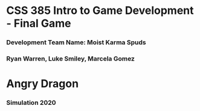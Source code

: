 # CSS 385 Intro to Game Development - Final Game
  <h3> Development Team Name: Moist Karma Spuds
    <h3> Ryan Warren, Luke Smiley, Marcela Gomez
      
     
<h1> Angry Dragon 

<h3> Simulation 2020 
  


  
  

 
  
  
     
